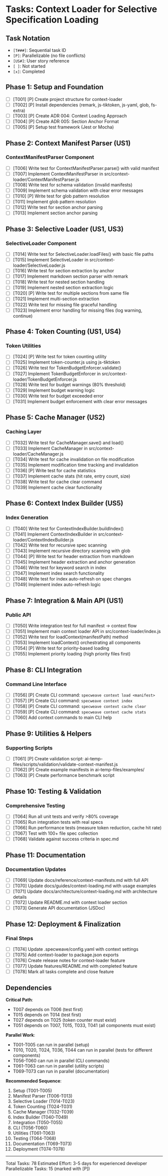 # Tasks: Context Loader for Selective Specification Loading

## Task Notation

- `[T###]`: Sequential task ID
- `[P]`: Parallelizable (no file conflicts)
- `[US#]`: User story reference
- `[ ]`: Not started
- `[x]`: Completed

## Phase 1: Setup and Foundation

- [ ] [T001] [P] Create project structure for context-loader
- [ ] [T002] [P] Install dependencies (remark, js-tiktoken, js-yaml, glob, fs-extra)
- [ ] [T003] [P] Create ADR 004: Context Loading Approach
- [ ] [T004] [P] Create ADR 005: Section Anchor Format
- [ ] [T005] [P] Setup test framework (Jest or Mocha)

## Phase 2: Context Manifest Parser (US1)

### ContextManifestParser Component

- [ ] [T006] Write test for ContextManifestParser.parse() with valid manifest
- [ ] [T007] Implement ContextManifestParser in src/context-loader/ContextManifestParser.js
- [ ] [T008] Write test for schema validation (invalid manifests)
- [ ] [T009] Implement schema validation with clear error messages
- [ ] [T010] [P] Write test for glob pattern resolution
- [ ] [T011] Implement glob pattern resolution
- [ ] [T012] Write test for section anchor parsing
- [ ] [T013] Implement section anchor parsing

## Phase 3: Selective Loader (US1, US3)

### SelectiveLoader Component

- [ ] [T014] Write test for SelectiveLoader.loadFiles() with basic file paths
- [ ] [T015] Implement SelectiveLoader in src/context-loader/SelectiveLoader.js
- [ ] [T016] Write test for section extraction by anchor
- [ ] [T017] Implement markdown section parser with remark
- [ ] [T018] Write test for nested section handling
- [ ] [T019] Implement nested section extraction logic
- [ ] [T020] [P] Write test for multiple sections from same file
- [ ] [T021] Implement multi-section extraction
- [ ] [T022] Write test for missing file graceful handling
- [ ] [T023] Implement error handling for missing files (log warning, continue)

## Phase 4: Token Counting (US1, US4)

### Token Utilities

- [ ] [T024] [P] Write test for token counting utility
- [ ] [T025] Implement token-counter.js using js-tiktoken
- [ ] [T026] Write test for TokenBudgetEnforcer.validate()
- [ ] [T027] Implement TokenBudgetEnforcer in src/context-loader/TokenBudgetEnforcer.js
- [ ] [T028] Write test for budget warnings (80% threshold)
- [ ] [T029] Implement budget warning logic
- [ ] [T030] Write test for budget exceeded error
- [ ] [T031] Implement budget enforcement with clear error messages

## Phase 5: Cache Manager (US2)

### Caching Layer

- [ ] [T032] Write test for CacheManager.save() and load()
- [ ] [T033] Implement CacheManager in src/context-loader/CacheManager.js
- [ ] [T034] Write test for cache invalidation on file modification
- [ ] [T035] Implement modification time tracking and invalidation
- [ ] [T036] [P] Write test for cache statistics
- [ ] [T037] Implement cache stats (hit rate, entry count, size)
- [ ] [T038] Write test for cache clear command
- [ ] [T039] Implement cache clear functionality

## Phase 6: Context Index Builder (US5)

### Index Generation

- [ ] [T040] Write test for ContextIndexBuilder.buildIndex()
- [ ] [T041] Implement ContextIndexBuilder in src/context-loader/ContextIndexBuilder.js
- [ ] [T042] Write test for recursive spec scanning
- [ ] [T043] Implement recursive directory scanning with glob
- [ ] [T044] [P] Write test for header extraction from markdown
- [ ] [T045] Implement header extraction and anchor generation
- [ ] [T046] Write test for keyword search in index
- [ ] [T047] Implement index search functionality
- [ ] [T048] Write test for index auto-refresh on spec changes
- [ ] [T049] Implement index auto-refresh logic

## Phase 7: Integration & Main API (US1)

### Public API

- [ ] [T050] Write integration test for full manifest → context flow
- [ ] [T051] Implement main context loader API in src/context-loader/index.js
- [ ] [T052] Write test for loadContext(manifestPath) method
- [ ] [T053] Implement loadContext() orchestrating all components
- [ ] [T054] [P] Write test for priority-based loading
- [ ] [T055] Implement priority loading (high priority files first)

## Phase 8: CLI Integration

### Command Line Interface

- [ ] [T056] [P] Create CLI command: `specweave context load <manifest>`
- [ ] [T057] [P] Create CLI command: `specweave context index`
- [ ] [T058] [P] Create CLI command: `specweave context cache clear`
- [ ] [T059] [P] Create CLI command: `specweave context cache stats`
- [ ] [T060] Add context commands to main CLI help

## Phase 9: Utilities & Helpers

### Supporting Scripts

- [ ] [T061] [P] Create validation script: ai-temp-files/scripts/validation/validate-context-manifest.js
- [ ] [T062] [P] Create example manifests in ai-temp-files/examples/
- [ ] [T063] [P] Create performance benchmark script

## Phase 10: Testing & Validation

### Comprehensive Testing

- [ ] [T064] Run all unit tests and verify >80% coverage
- [ ] [T065] Run integration tests with real specs
- [ ] [T066] Run performance tests (measure token reduction, cache hit rate)
- [ ] [T067] Test with 100+ file spec collection
- [ ] [T068] Validate against success criteria in spec.md

## Phase 11: Documentation

### Documentation Updates

- [ ] [T069] Update docs/reference/context-manifests.md with full API
- [ ] [T070] Update docs/guides/context-loading.md with usage examples
- [ ] [T071] Update docs/architecture/context-loading.md with architecture details
- [ ] [T072] Update README.md with context loader section
- [ ] [T073] Generate API documentation (JSDoc)

## Phase 12: Deployment & Finalization

### Final Steps

- [ ] [T074] Update .specweave/config.yaml with context settings
- [ ] [T075] Add context-loader to package.json exports
- [ ] [T076] Create release notes for context-loader feature
- [ ] [T077] Update features/README.md with completed feature
- [ ] [T078] Mark all tasks complete and close feature

## Dependencies

**Critical Path**:
- T007 depends on T006 (test first)
- T015 depends on T014 (test first)
- T027 depends on T025 (token counter must exist)
- T051 depends on T007, T015, T033, T041 (all components must exist)

**Parallel Work**:
- T001-T005 can run in parallel (setup)
- T010, T020, T024, T036, T044 can run in parallel (tests for different components)
- T056-T060 can run in parallel (CLI commands)
- T061-T063 can run in parallel (utility scripts)
- T069-T073 can run in parallel (documentation)

**Recommended Sequence**:
1. Setup (T001-T005)
2. Manifest Parser (T006-T013)
3. Selective Loader (T014-T023)
4. Token Counting (T024-T031)
5. Cache Manager (T032-T039)
6. Index Builder (T040-T049)
7. Integration (T050-T055)
8. CLI (T056-T060)
9. Utilities (T061-T063)
10. Testing (T064-T068)
11. Documentation (T069-T073)
12. Deployment (T074-T078)

---

Total Tasks: 78
Estimated Effort: 3-5 days for experienced developer
Parallelizable Tasks: 15 (marked with [P])
